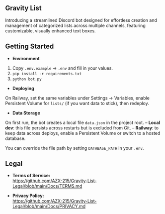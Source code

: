 ## Gravity List

Introducing a streamlined Discord bot designed for effortless creation and management of categorized lists across multiple channels, featuring customizable, visually enhanced text boxes.

## Getting Started

- **Environment**

1. Copy `.env.example` → `.env` and fill in your values.
2. `pip install -r requirements.txt`
3. `python bot.py`

- **Deploying**

On Railway, set the same variables under Settings → Variables, enable Persistent Volume for `lists/` (if you want data to stick), then redeploy.

- **Data Storage**

On first run, the bot creates a local file `data.json` in the project root.
– **Local dev**: this file persists across restarts but is excluded from Git.
– **Railway**: to keep data across deploys, enable a Persistent Volume or switch to a hosted database.

You can override the file path by setting `DATABASE_PATH` in your `.env`.

## Legal

- **Terms of Service:**  
  https://github.com/AZX-215/Gravity-List-Legal/blob/main/Docs/TERMS.md

- **Privacy Policy:**  
  https://github.com/AZX-215/Gravity-List-Legal/blob/main/Docs/PRIVACY.md 
